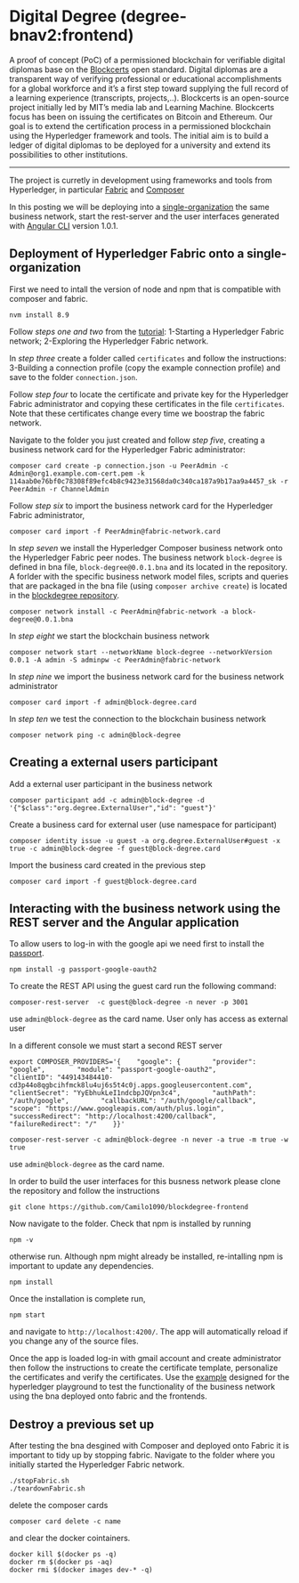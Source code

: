 # Digital Degree (degree-bnav2:frontend)

A proof of concept (PoC) of a permissioned blockchain for verifiable digital diplomas base on the [Blockcerts](https://www.blockcerts.org/about.html) open standard. Digital diplomas are a transparent way of verifying professional or educational accomplishments for a global workforce and it’s a first step toward supplying the full record of a learning experience (transcripts, projects,..). Blockcerts is an open-source project initially led by MIT’s media lab and Learning Machine. Blockcerts focus has been on issuing the certificates on Bitcoin and Ethereum. Our goal is to extend the certification process in a permissioned blockchain using the Hyperledger framework and tools. The initial aim is to build a ledger of digital diplomas to be deployed for a university and extend its possibilities to other institutions.

-----
The project is curretly in development using frameworks and tools from Hyperledger, in particular [Fabric](https://hyperledger-fabric.readthedocs.io/en/release-1.1/) and [Composer](https://hyperledger.github.io/composer/latest/introduction/introduction)  

In this posting we will be deploying into a [single-organization](https://hyperledger.github.io/composer/latest/tutorials/deploy-to-fabric-single-org) the same business network, start the rest-server and the user interfaces generated with [Angular CLI](https://github.com/angular/angular-cli) version 1.0.1. 

## Deployment of Hyperledger Fabric onto a single-organization  

First we need to intall the version of node and npm that is compatible with composer and fabric.
`````
nvm install 8.9
`````
Follow *steps one and two* from the [tutorial](https://hyperledger.github.io/composer/latest/tutorials/deploy-to-fabric-single-org): 1-Starting a Hyperledger Fabric network; 2-Exploring the Hyperledger Fabric network.

In *step three* create a folder called `certificates` and follow the instructions:
3-Building a connection profile (copy the example connection profile) and save to the folder `connection.json`.

Follow *step four* to locate the certificate and private key for the Hyperledger Fabric administrator and copying these certificates in the file `certificates`. Note that these certificates change every time we boostrap the fabric network.

Navigate to the folder you just created and follow *step five*, creating a business network card for the Hyperledger Fabric administrator:
`````
composer card create -p connection.json -u PeerAdmin -c Admin@org1.example.com-cert.pem -k 114aab0e76bf0c78308f89efc4b8c9423e31568da0c340ca187a9b17aa9a4457_sk -r PeerAdmin -r ChannelAdmin
`````
Follow *step six* to import the business network card for the Hyperledger Fabric administrator,
`````
composer card import -f PeerAdmin@fabric-network.card
`````
In *step seven* we install the Hyperledger Composer business network onto the Hyperledger Fabric peer nodes. The business network `block-degree` is defined in bna file, `block-degree@0.0.1.bna` and its located in the repository. A forlder with the specific business network model files, scripts and queries that are packaged in the bna file (using `composer archive create`) is located in the [blockdegree repository](https://github.com/ccastroiragorri/blockdegree/tree/master/degree-bnav2). 
`````
composer network install -c PeerAdmin@fabric-network -a block-degree@0.0.1.bna
`````
In *step eight* we start the blockchain business network
`````
composer network start --networkName block-degree --networkVersion 0.0.1 -A admin -S adminpw -c PeerAdmin@fabric-network
`````
In *step nine* we import the business network card for the business network administrator
`````
composer card import -f admin@block-degree.card
`````
In *step ten* we test the connection to the blockchain business network
`````
composer network ping -c admin@block-degree
`````

## Creating a external users participant 

Add a external user participant in the business network  
`````
composer participant add -c admin@block-degree -d '{"$class":"org.degree.ExternalUser","id": "guest"}'
`````

Create a business card for external user (use namespace for participant)
`````
composer identity issue -u guest -a org.degree.ExternalUser#guest -x true -c admin@block-degree -f guest@block-degree.card 
`````

Import the business card created in the previous step
`````
composer card import -f guest@block-degree.card
`````

## Interacting with the business network using the REST server and the Angular application

To allow users to log-in with the google api we need first to install the [passport](http://www.passportjs.org/).
`````
npm install -g passport-google-oauth2
`````
To create the REST API using the guest card run the following command: 
`````
composer-rest-server  -c guest@block-degree -n never -p 3001
`````
use `admin@block-degree` as the card name. User only has access as external user

In a different console we must start a second REST server
`````
export COMPOSER_PROVIDERS='{    "google": {        "provider": "google",        "module": "passport-google-oauth2",        "clientID": "449143484410-cd3p44o8qgbcihfmck8lu4uj6s5t4c0j.apps.googleusercontent.com",        "clientSecret": "YyEbhukLeI1ndcbpJQVpn3c4",        "authPath": "/auth/google",        "callbackURL": "/auth/google/callback",        "scope": "https://www.googleapis.com/auth/plus.login",        "successRedirect": "http://localhost:4200/callback",        "failureRedirect": "/"    }}'
`````
`````
composer-rest-server -c admin@block-degree -n never -a true -m true -w true
`````
use `admin@block-degree` as the card name.

In order to build the user interfaces for this busness network please clone the repository and follow the instructions

`````
git clone https://github.com/Camilo1090/blockdegree-frontend
`````
Now navigate to the folder. Check that npm is installed by running
`````
npm -v
`````
otherwise run. Although npm might already be installed, re-intalling npm is important to update any dependencies.
`````
npm install
`````
Once the installation is complete run,
`````
npm start
`````
and navigate to `http://localhost:4200/`. The app will automatically reload if you change any of the source files. 

Once the app is loaded log-in with gmail account and create administrator then follow the instructions to create the certificate template, personalize the certificates and verify the certificates. Use the [example](https://github.com/ccastroiragorri/blockdegree/blob/master/degree-bnav2/README.md) designed for the hyperledger playground to test the functionality of the business network using the bna deployed onto fabric and the frontends. 

## Destroy a previous set up
After testing the bna desgined with Composer and deployed onto Fabric it is important to tidy up by stopping fabric. Navigate to the folder where you initially started the Hyperledger Fabric network.

`````
./stopFabric.sh
./teardownFabric.sh
`````
delete the composer cards
`````
composer card delete -c name
`````
and clear the docker cointainers.

`````
docker kill $(docker ps -q)
docker rm $(docker ps -aq)
docker rmi $(docker images dev-* -q)
`````